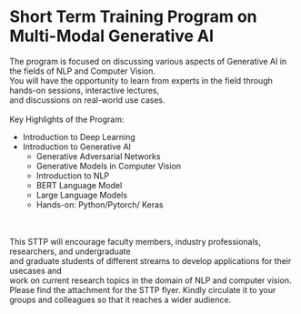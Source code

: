 # Short Term Training Program on Multi-Modal Generative AI
The program is focused on discussing various aspects of Generative AI in the fields of NLP and Computer Vision.
<br>You will have the opportunity to learn from experts in the field through hands-on sessions, interactive lectures,<br>
and discussions on real-world use cases.
<br>
<br>
Key Highlights of the Program:
- Introduction to Deep Learning
- Introduction to Generative AI
    - Generative Adversarial Networks
    - Generative Models in Computer Vision 
    - Introduction to NLP
    - BERT Language Model
    - Large Language Models
    - Hands-on:  Python/Pytorch/ Keras
<br>
<br>
This STTP will encourage faculty members, industry professionals, researchers, and undergraduate <br>and graduate students of different streams to develop applications for their usecases and <br>work on current research  topics in the domain of NLP and computer vision. <br>Please find the attachment for the STTP flyer. Kindly circulate it to your groups and colleagues so that it reaches a wider audience.
